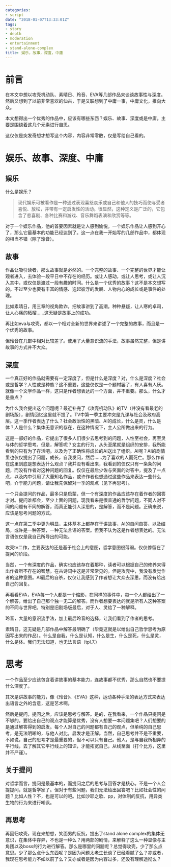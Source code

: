 ```yaml
---
categories: 
- script
date: "2018-01-07T13:33:01Z"
tags: 
- story
- depth
- moderation
- entertainment
- stand-alone-complex
title: 娱乐，故事，深度，中庸
---
```


# 前言

在本文中想以攻壳机动队、素晴日、玲音、EVA等几部作品来谈谈故事性与深度。然后又想到了以前非常喜欢的仙古，于是又联想到了中庸一事，中庸文化，推向大众。

本文想得出一个优秀的作品中，应该有哪些东西？娱乐、故事、深度或是中庸。主要是围绕着这几个元素进行自思。

这仅仅是突发奇想才想写这个内容，内容非常零散，仅是写给自己看的。


# 娱乐、故事、深度、中庸

## 娱乐

什么是娱乐？

> 现代娱乐可被看作是一种通过表现喜怒哀乐或自己和他人的技巧而使与受者喜悦、放松，并带有一定启发性的活动。很显然，这种定义是广泛的，它包含了悲喜剧、各种比赛和游戏、音乐舞蹈表演和欣赏等等。

对于一个娱乐作品，他的首要因素就是让人感到愉悦。一个娱乐作品让人感到开心了，那么它最基本的功能已经达到了。这一点在我一开始写的几部作品中，都体现的相当不错（除了玲音）。

## 故事

作品让吸引读者，那么故事就是必然的。一个完整的故事、一个完整的世界才能让观者进入，去体验一段平日中不存在的经历。或让人感动，或让人思考，或让人沉入其中，或仅仅是渡过一段有趣的时间。什么是一个优秀的故事？这不是本文想写的。不过至少也要有丰富的情感、迭起彼浮的发展、人物内心的成长或是事件的处理。

比如素晴日，用三章的视角欺诈，把故事讲到了高潮。种种悬疑，让人寒的卓司，让人心痛的柘榴……这无疑是故事上的成功。

再比如eva与攻壳，都以一个相对全新的世界来讲述了一个完整的故事，而且是一个优秀的故事。

但玲音在几部中相对比较差了。使用了大量意识流的手法，故事虽然完整，但是讲故事的方式并不大众。

## 深度

一个真正好的作品就需要有一定深度了，但是什么是深度？对，什么是深度？社会或是哲学？人性或是种族？这不重要，这些仅仅是一个题材罢了，有人喜有人厌。就像一个文学作品一样，这只是作者想表达的一个方面，并不重要。那么，什么才是重点？

为什么我会提出这个问题呢？最近补完了《攻壳机动队》的TV（并没有看最老的剧场版），剧情回忆这里就不提了。TV中第一季主要冲突是九课与社会及政府高层。这一季作者表达了什么？社会政治性的黑暗、AI的成长，什么是灵，什么是体？人是什么？集体无意识的存在，在这种情况下，主人公所做出来的行为。

这是一部好的作品，它提出了很多人们很少去思考到的问题，人性至社会，再至灵与体的哲学思考。但是，解答呢？女主的行为，从头至尾就是组织的安排，我所能看到的只有为了存活吧。以及为了正确性将成长的AI送出了组织。AI呢？AI的剧情里也仅仅提出了问题，成长，自我发问，然后……为了喜欢的人而死亡。那么作者在这里到底是想表达什么观点？我并没有看出来，我看到的仅仅只有一条条的问题，而没有作者对这种问题的回复。仅仅在最后少佐与笑面的对答中，提及了一点点，以及内中引用了大量知名作品，或许作者也想通过这些作品来表达一些什么吧，介于能力问题，请让我先保留对一季的观点（见下再思考）。

一个只会提问的作品，最多只是启蒙，但一个有深度的作品应该存在着作者的回答才对。提问谁都会，至少上面的问题，现我看来是很普通的哲学问题，不同人对不同的问题有不同的解答，而真正能引人深思的，是解答，而不是问题。正确来说，应该是思考问题的方式。

这一点在第二季中更为明显，主体基本上都存在于讲故事，AI的自问自答，以及结局，或许是一种答案，一种无法言语的答案。但我不认为这是作者想表达的。无法言语仅仅是我自己所导出的可能。

攻壳tv二作，主要表达的还是基于社会上的意图，哲学意图很薄弱。仅仅停留在了提问的阶段。

当然，一个有深度的作品，确实也应该存在着那种，读者可以根据自己的修养来得出作者所不存在的智慧。在古诗词中这是非常常见的。但是攻壳中，我没有发觉作者的这种意图。AI最后的自杀，仅仅让我感到了作者想让大众去深思，而没有给出自己的回复。

再看看EVA，EVA每一个人都是一个缩影，在同样的事件中，每一个人都给出了一个解答，给出了自己那个独一无二的解答。而作者想要表达的就是所有人这种答案的不同与世界吧。特别是旧剧场版最后，对于人、灵给了一种解释。

玲音，大量的意识流手法，加上最后玲音的选择，让我们看到了作者的思考。

素晴日，这无疑是几部作品中解答最明确了（毕竟这就是以给出自己哲学思考为原因写出来的作品）。什么是自我，什么是认知，什么是生，什么是死，什么是灵，什么是体。我们无法知道，也无法言语（tpl.7.）

# 思考 

一个作品至少应该包含着讲故事的基本能力，连故事都不优秀，那么自然也不要提什么深度了。

其次是讲故事的能力，像《玲音》、《EVA》这种，运动各种手法的表达方式来表达出语言之外的含意，这是艺术啊。

然后是提问，提问之后，应该是思考与解答。是的，在我看来，一个作品只提问是不够的。要给出自己的观点才能算是优秀，没有人想要一本问题集吧？人们想要的是通过解答得到的启发。每个人对自己的问题都有自己的观点，但单纯的自己思考，是无法明晰的，与他人对比，启发才是正解。当然，自己思考并不是不重要，不如说，自己的思考才是最重要的，但不可以只有自己。他人，是与自我所相异的平行线，去了解其它平行线上的知识，才能拓宽自己，从线至面（打个比方，这里并不严谨）。

## 关于提问

对哲学而言，提问是最基本的，而提问之后的思考与回答才是核心。不是一个人会提提问，就是哲学家了。但对于有些问题，我们无法给出回答吧？比如社会性的问题？比如人性？不，也是可以的吧。比如沙耶之歌、pp，对体制的反抗，用异类生物的行为来进行嘲讽。

## 再思考

再回归攻壳，现在来想想，笑面男的反抗，提出了stand alone complex的集体无意识，在集体中存异，不也是一种么？用两部的剧情，来解释了这么一种显像与主角团以及boss的行为进行解答。那么是哪里的问题呢？总觉得攻壳，少了那么点意思。少了那么点什么东西呢？是因为问题太老生长谈了已经看腻了么？亦或者，我现在思考能力不如以前了么？又亦或者是因为内容过多，还没有理解透彻么？


